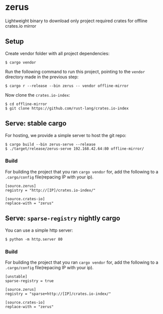 # zerus

Lightweight binary to download only project required crates for offline crates.io mirror

## Setup
Create vendor folder with all project dependencies:
```
$ cargo vendor
```

Run the following command to run this project, pointing to the `vendor` directory made in the previous step:
```
$ cargo r --release --bin zerus -- vendor offline-mirror
```

Now clone the `crates.io-index`:
```
$ cd offline-mirror
$ git clone https://github.com/rust-lang/crates.io-index
```

## Serve: stable cargo
For hosting, we provide a simple server to host the git repo:
```
$ cargo build --bin zerus-serve --release
$ ./target/release/zerus-serve 192.168.42.64:80 offline-mirror/
```

### Build
For building the project that you ran `cargo vendor` for, add the following to a `.cargo/config` file(repacing IP with your ip).
```
[source.zerus]
registry = "http://[IP]/crates.io-index/"

[source.crates-io]
replace-with = "zerus"
```

## Serve: `sparse-registry` nightly cargo
You can use a simple http server:
```
$ python -m http.server 80
```

### Build
For building the project that you ran `cargo vendor` for, add the following to a `.cargo/config` file(repacing IP with your ip).
```
[unstable]
sparse-registry = true

[source.zerus]
registry = "sparse+http://[IP]/crates.io-index/"

[source.crates-io]
replace-with = "zerus"
```
